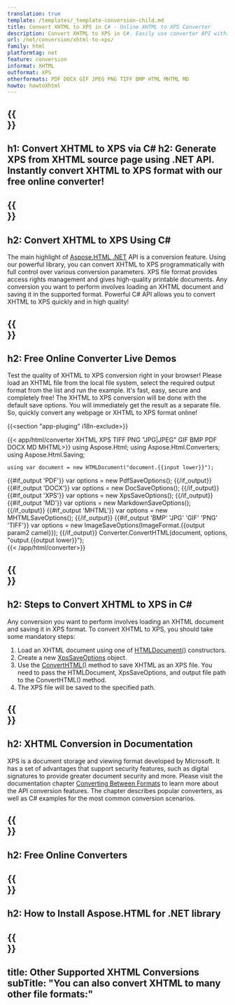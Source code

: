 ```yaml
---
translation: true
template: /templates/_template-conversion-child.md
title: Convert XHTML to XPS in C# - Online XHTML to XPS Converter
description: Convert XHTML to XPS in C#. Easily use converter API within ASP.NET or any .NET application. Try online XHTML to XPS Converter for free!
url: /net/conversion/xhtml-to-xps/
family: html
platformtag: net
feature: conversion
informat: XHTML
outformat: XPS
otherformats: PDF DOCX GIF JPEG PNG TIFF BMP HTML MHTML MD
howto: howtoXhtml
---
```


{{<section banner>}}
---
h1: Convert XHTML to XPS via C#
h2: Generate XPS from XHTML source page using .NET API. Instantly convert XHTML to XPS format with our free online converter!
---

{{<section overview>}}
---
h2: Convert XHTML to XPS Using C#
---

The main highlight of [Aspose.HTML .NET](https://products.aspose.com/html/{{lang.url-fragment}}net/) API is a conversion feature. Using our powerful library, you can convert XHTML to XPS programmatically with full control over various conversion parameters. XPS file format provides access rights management and gives high-quality printable documents. Any conversion you want to perform involves loading an XHTML document and saving it in the supported format. Powerful C# API allows you to convert XHTML to XPS quickly and in high quality!

{{<section demos>}}
---
h2: Free Online Converter Live Demos
---

Test the quality of XHTML to XPS conversion right in your browser! Please load an XHTML file from the local file system, select the required output format from the list and run the example. It's fast, easy, secure and completely free! The XHTML to XPS conversion will be done with the default save options. You will immediately get the result as a separate file. So, quickly convert any webpage or XHTML to XPS format online!

{{<section "app-pluging" i18n-exclude>}}

{{< app/html/converter XHTML XPS TIFF PNG "JPG|JPEG" GIF BMP PDF DOCX MD MHTML>}}
using Aspose.Html;
using Aspose.Html.Converters;
using Aspose.Html.Saving;

    using var document = new HTMLDocument("document.{{input lower}}");
{{#if_output 'PDF'}}
    var options = new PdfSaveOptions();
{{/if_output}}
{{#if_output 'DOCX'}}
    var options = new DocSaveOptions();
{{/if_output}}
{{#if_output 'XPS'}}
    var options = new XpsSaveOptions();
{{/if_output}}
{{#if_output 'MD'}}
    var options = new MarkdownSaveOptions();
{{/if_output}}
{{#if_output 'MHTML'}}
    var options = new MHTMLSaveOptions();
{{/if_output}}
{{#if_output 'BMP' 'JPG' 'GIF' 'PNG' 'TIFF'}}
    var options = new ImageSaveOptions(ImageFormat.{{output param2 camel}});
{{/if_output}}
    Converter.ConvertHTML(document, options, "output.{{output lower}}");   
{{< /app/html/converter>}} 


{{<section steps>}}
---
h2: Steps to Convert XHTML to XPS in C#
---

Any conversion you want to perform involves loading an XHTML document and saving it in XPS format. To convert XHTML to XPS, you should take some mandatory steps:

1. Load an XHTML document using one of [HTMLDocument()](https://reference.aspose.com/html/net/aspose.html/htmldocument/) constructors.
1. Create a new [XpsSaveOptions](https://reference.aspose.com/html/net/aspose.html.saving/xpssaveoptions/) object. 
1.  Use the [ConvertHTML()](https://reference.aspose.com/html/net/aspose.html.converters/converter/converthtml/) method to save XHTML as an XPS file. You need to pass the HTMLDocument, XpsSaveOptions, and output file path to the ConvertHTML() method.
1.  The XPS file will be saved to the specified path.

{{<section documentation>}}
---
h2: XHTML Conversion in Documentation
---

XPS is a document storage and viewing format developed by Microsoft. It has a set of advantages that support security features, such as digital signatures to provide greater document security and more. Please visit the documentation chapter <a href="https://docs.aspose.com/html/net/converting-between-formats/" target="_blank">Converting Between Formats</a> to learn more about the API conversion features. The chapter describes popular converters, as well as C# examples for the most common conversion scenarios.

{{<section online-converters>}}
---
h2: Free Online Converters
---

{{<section get-started>}}
---
h2: How to Install Aspose.HTML for .NET library
---

{{<section other-conversions>}}
---
title: Other Supported XHTML Conversions
subTitle: "You can also convert XHTML to many other file formats:"
---